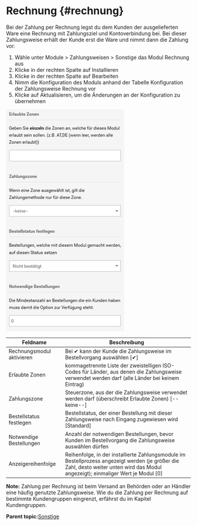 # Rechnung {#rechnung}

Bei der Zahlung per Rechnung legst du dem Kunden der ausgelieferten Ware eine Rechnung mit Zahlungsziel und Kontoverbindung bei. Bei dieser Zahlungsweise erhält der Kunde erst die Ware und nimmt dann die Zahlung vor.

1.  Wähle unter Module \> Zahlungsweisen \> Sonstige das Modul Rechnung aus
2.  Klicke in der rechten Spalte auf Installieren
3.  Klicke in der rechten Spalte auf Bearbeiten
4.  Nimm die Konfiguration des Moduls anhand der Tabelle Konfiguration der Zahlungsweise Rechnung vor
5.  Klicke auf Aktualisieren, um die Änderungen an der Konfiguration zu übernehmen

![](Bilder/Abb066_KonfigurationsmaskeRechnung.png "Konfigurationsmaske Rechnung")

|Feldname|Beschreibung|
|--------|------------|
|Rechnungsmodul aktivieren|Bei ✔ kann der Kunde die Zahlungsweise im Bestellvorgang auswählen \[✔\]|
|Erlaubte Zonen|kommagetrennte Liste der zweistelligen ISO-Codes für Länder, aus denen die Zahlungsweise verwendet werden darf \(alle Länder bei keinem Eintrag\)|
|Zahlungszone|Steuerzone, aus der die Zahlungsweise verwendet werden darf \(überschreibt Erlaubte Zonen\) \[--keine--\]|
|Bestellstatus festlegen|Bestellstatus, der einer Bestellung mit dieser Zahlungsweise nach Eingang zugewiesen wird \[Standard\]|
|Notwendige Bestellungen|Anzahl der notwendigen Bestellungen, bevor Kunden im Bestellvorgang die Zahlungsweise auswählen dürfen|
|Anzeigereihenfolge|Reihenfolge, in der installierte Zahlungsmodule im Bestellprozess angezeigt werden \(je größer die Zahl, desto weiter unten wird das Modul angezeigt\); einmaliger Wert je Modul \[0\]|

**Note:** Zahlung per Rechnung ist beim Versand an Behörden oder an Händler eine häufig genutzte Zahlungsweise. Wie du die Zahlung per Rechnung auf bestimmte Kundengruppen eingrenzt, erfährst du im Kapitel Kundengruppen.

**Parent topic:**[Sonstige](7_2_3_Sonstige.md)


